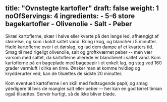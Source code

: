 title: "Ovnstegte kartofler"
draft: false
weight: 1
noOfServings: 4
ingredients:
	- 5-6 store bagekartofler
	- Olivenolie
	- Salt
	- Peber
---

Skræl kartoflerne, skær i halve eller kvarte på den lange led, afhængigt
af størrelse, og kom i koldt saltet vand. Bring i kog, og blanchér i 5
minutter. Hæld kartoflerne over i et dørslag, og lad dem dampe af et
kvarters tid. Smag til med rigeligt olivenolie, salt og groftkværnet
peber -- men vær varsom med saltet, da kartoflerne allerede er
blancheret i saltet vand. Kom kartoflerne på en bageplade med bagepapir
i et enkelt lag, og steg ved 160 grader varmluft i cirka en time. Ønsker
man at komme hvidløg og krydderurter ved, kan de tilsættes de sidste 20
minutter.

Kom eventuelt kartoflerne i en skål med fedtsugende papir, og smag
yderligere til hvis de mangler salt eller peber -- her kan en god tørret
timian også tilsættes. Servér hurtigt, så de ikke bliver bløde.

